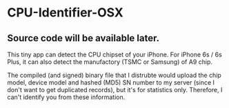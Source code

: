 # CPU-Identifier-OSX

## Source code will be available later.

This tiny app can detect the CPU chipset of your iPhone. For iPhone 6s / 6s Plus, it can also detect the manufactory (TSMC or Samsung) of A9 chip.

The compiled (and signed) binary file that I distrubte would upload the chip model, device model and hashed (MD5) SN number to my server (since I don't want to get duplicated records), but it's for statistics only. Therefore, I can't identify you from these information.
